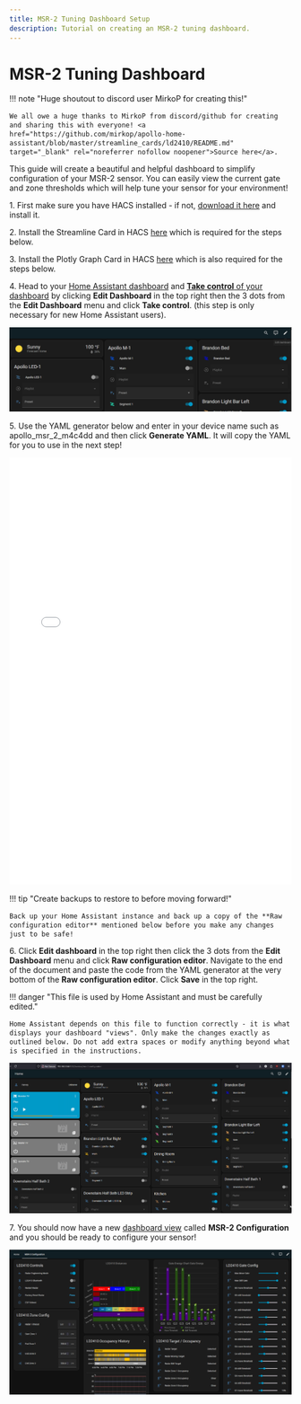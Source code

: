```yaml
---
title: MSR-2 Tuning Dashboard Setup
description: Tutorial on creating an MSR-2 tuning dashboard.
---
```

# MSR-2 Tuning Dashboard

!!! note "Huge shoutout to discord user MirkoP for creating this!"

    We all owe a huge thanks to MirkoP from discord/github for creating and sharing this with everyone! <a href="https://github.com/mirkop/apollo-home-assistant/blob/master/streamline_cards/ld2410/README.md" target="_blank" rel="noreferrer nofollow noopener">Source here</a>.

This guide will create a beautiful and helpful dashboard to simplify configuration of your MSR-2 sensor. You can easily view the current gate and zone thresholds which will help tune your sensor for your environment!

1\. First make sure you have HACS installed - if not, <a href="https://hacs.xyz/docs/use/download/download/" target="_blank" rel="noreferrer nofollow noopener">download it here</a> and install it.

2\. Install the Streamline Card in HACS <a href="https://github.com/brunosabot/streamline-card/?tab=readme-ov-file#with-hacs-recommended" target="_blank" rel="noreferrer nofollow noopener">here</a> which is required for the steps below.

3\. Install the Plotly Graph Card in HACS <a href="https://github.com/dbuezas/lovelace-plotly-graph-card" target="_blank" rel="noreferrer nofollow noopener">here</a> which is also required for the steps below.

4\. Head to your <a href="http://homeassistant.local:8123" target="_blank" rel="noreferrer nofollow noopener">Home Assistant dashboard</a> and <a href="https://www.home-assistant.io/getting-started/onboarding_dashboard/#creating-a-new-dashboard-and-edit-cards" target="_blank" rel="noreferrer nofollow noopener"><strong>Take control</strong> of your dashboard</a> by clicking **Edit Dashboard** in the top right then the 3 dots from the **Edit Dashboard** menu and click **Take control**. (this step is only necessary for new Home Assistant users).

![](../../../assets/home-assistant-take-control-gif.gif)

5\. Use the YAML generator below and enter in your device name such as apollo\_msr\_2\_m4c4dd and then click **Generate YAML**. It will copy the YAML for you to use in the next step!

<iframe id="msr2" src="/snippets/msr-2-dashboard-yaml-generator.html" width="100%" height="760" style="border:0;" loading="lazy">
</iframe>

!!! tip "Create backups to restore to before moving forward!"

    Back up your Home Assistant instance and back up a copy of the **Raw configuration editor** mentioned below before you make any changes just to be safe!

6\. Click **Edit dashboard** in the top right then click the 3 dots from the **Edit Dashboard** menu and click **Raw configuration editor**. Navigate to the end of the document and paste the code from the YAML generator at the very bottom of the **Raw configuration editor**. Click **Save** in the top right.

!!! danger "This file is used by Home Assistant and must be carefully edited."

    Home Assistant depends on this file to function correctly - it is what displays your dashboard "views". Only make the changes exactly as outlined below. Do not add extra spaces or modify anything beyond what is specified in the instructions.

![](../../../assets/msr-2-yaml-generator-copy-paste-raw-gif.gif)

7\. You should now have a new <a href="https://www.home-assistant.io/dashboards/views/" target="_blank" rel="noreferrer nofollow noopener">dashboard view</a> called **MSR-2 Configuration** and you should be ready to configure your sensor!

![](../../../assets/msr-2-dashboard-example-finished.png)